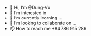 - 👋 Hi, I’m @Dung-Vu
- 👀 I’m interested in 
- 🌱 I’m currently learning ...
- 💞️ I’m looking to collaborate on ...
- 📫 How to reach me +84 786 915 286

<!---
Dung-Vu/Dung-Vu is a ✨ special ✨ repository because its `README.md` (this file) appears on your GitHub profile.
You can click the Preview link to take a look at your changes.
--->
